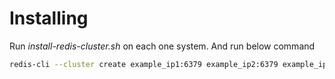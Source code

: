 # Installing
Run *install-redis-cluster.sh* on each one system.
And run below command 

```sh
redis-cli --cluster create example_ip1:6379 example_ip2:6379 example_ip3:6379 example_ip4:6379 example_ip5:6379 example_ip6:6379 --cluster-replicas 1
```